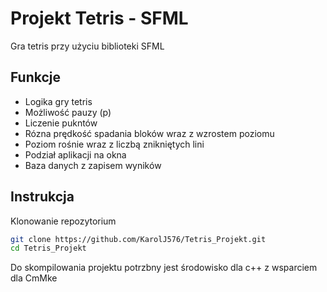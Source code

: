 # Projekt Tetris - SFML 

Gra tetris przy użyciu biblioteki SFML

## Funkcje 

- Logika gry tetris
- Możliwość pauzy (p)
- Liczenie pukntów 
- Rózna prędkość spadania bloków wraz z wzrostem poziomu 
- Poziom rośnie wraz z liczbą znikniętych lini
- Podział aplikacji na okna
- Baza danych z zapisem wyników

## Instrukcja
 Klonowanie repozytorium 
```bash
git clone https://github.com/KarolJ576/Tetris_Projekt.git
cd Tetris_Projekt
```
Do skompilowania projektu potrzbny jest środowisko dla c++ z wsparciem dla CmMke
